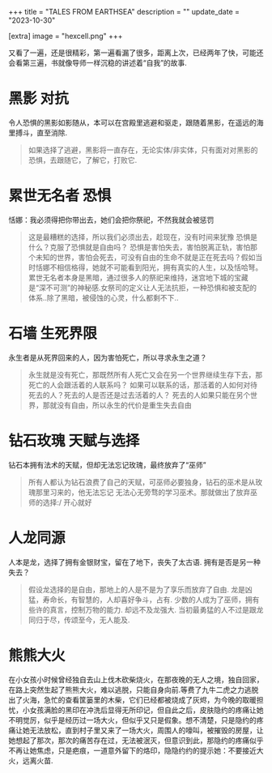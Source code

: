+++
title = "TALES FROM EARTHSEA"
description = ""
update_date = "2023-10-30"

[extra]
image = "hexcell.png"
+++

又看了一遍，还是很精彩，第一遍看漏了很多，距离上次，已经两年了快，可能还会看第三遍，书就像导师一样沉稳的讲述着“自我”的故事.

# 黑影 对抗

令人恐惧的黑影如影随从，本可以在宫殿里逃避和驱走，跟随着黑影，在遥远的海里搏斗，直至消除.
> 如果选择了逃避，黑影将一直存在，无论实体/非实体，只有面对对黑影的恐惧，去跟随它，了解它，打败它.


# 累世无名者 恐惧

恬娜：我必须得把你带出去，她们会把你祭祀，不然我就会被惩罚
> 这是最糟糕的选择，所以我们必须出去，趁现在，没有时间来犹豫
恐惧是什么？克服了恐惧就是自由吗？
> 恐惧是害怕失去，害怕脱离正轨，害怕那个未知的世界，害怕会死去，可没有自由的生命不就是正在死去吗？假如当时恬娜不相信格得，她就不可能看到阳光，拥有真实的人生，以及恬哈弩。
累世无名者本身是黑暗，通过很多人的祭祀来维持，迷宫地下城的宝藏是“深不可测”的神秘感.女祭司的定义让人无法抗拒，一种恐惧和被支配的体系..除了黑暗，被侵蚀的心灵，什么都剩不下..


# 石墙 生死界限

永生者是从死界回来的人，因为害怕死亡，所以寻求永生之道？
> 永生就是没有死亡，那既然所有人死亡又会在另一个世界继续生存下去，那死亡的人会跟活着的人联系吗？
> 如果可以联系的话，那活着的人如何对待死去的人？死去的人是否还是过去活着的人？
> 死去的人如果只能在另个世界，那就没有自由，所以永生的代价是重生失去自由


# 钻石玫瑰 天赋与选择

钻石本拥有法术的天赋，但却无法忘记玫瑰，最终放弃了“巫师”

> 所有人都认为钻石浪费了自己的天赋，可巫师必要独身，钻石的巫术是从玫瑰那里习来的，他无法忘记
> 无法心无旁骛的学习巫术。那就做出了放弃巫师的选择:/
> 开心就好

# 人龙同源

人本是龙，选择了拥有金银财宝，留在了地下，丧失了太古语.
拥有是否是另一种失去？
> 假设龙选择的是自由，那地上的人是不是为了享乐而放弃了自由.
> 龙是凶猛，寿命长，有智慧的，人却喜好争斗，占有.
> 少数的人成为了巫师，拥有些许的真言，控制万物的能力.
> 却远不及龙强大.
> 当初最勇猛的人不过是跟龙同归于尽，传颂至今，无人能及.

# 熊熊大火

在小女孩小时候曾经独自去山上伐木砍柴烧火，在那夜晚的无人之境，独自回家，在路上突然生起了熊熊大火，难以逃脱，只能自身向前.等费了九牛二虎之力逃脱出了火海，急忙的查看筐篓里的木柴，它们已经都被烧成了灰烬，为今晚的取暖担忧，小女孩满脸的黑印在冲洗后显得无所印记，但自此之后，皮肤隐约的疼痛让她不明觉厉，似乎是经历过一场大火，但似乎又只是假象。想不清楚，只是隐约的疼痛让她无法放松，直到村子里又来了一场大火，周围人的嚎叫，被摧毁的房屋，让她想起了那次，那次的痛苦存在过，无法被泯灭，但意识到此，那隐约的疼痛似乎不再让她焦虑，只是疤痕，一道意外留下的烙印，隐隐约约的提示她：不要接近大火，远离火苗.